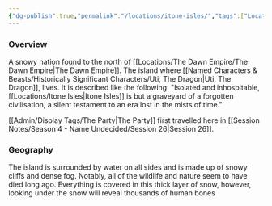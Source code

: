 ```yaml
---
{"dg-publish":true,"permalink":"/locations/itone-isles/","tags":["Location"],"noteIcon":""}
---
```


### Overview
A snowy nation found to the north of [[Locations/The Dawn Empire/The Dawn Empire\|The Dawn Empire]]. The island where [[Named Characters & Beasts/Historically Significant  Characters/Uti, The Dragon\|Uti, The Dragon]], lives. It is described like the following: "Isolated and inhospitable, [[Locations/Itone Isles\|Itone Isles]] is but a graveyard of a forgotten civilisation, a silent testament to an era lost in the mists of time."

[[Admin/Display Tags/The Party\|The Party]] first travelled here in [[Session Notes/Season 4 - Name Undecided/Session 26\|Session 26]].

### Geography
The island is surrounded by water on all sides and is made up of snowy cliffs and dense fog. Notably, all of the wildlife and nature seem to have died long ago. Everything is covered in this thick layer of snow, however, looking under the snow will reveal thousands of human bones 